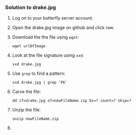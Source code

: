 ### Solution to drake.jpg

1. Log on to your butterfly server account.

2. Open the drake.jpg image on github and click raw.

3. Download the the file using ```wget```:

   `wget urlOfImage`
  
4. Look at the file signature using ```xxd```:

   `xxd drake.jpg`
   
5. Use ```grep``` to find a pattern:

   `xxd drake.jpg | grep 'PK'`
   
6. Carve the file:
 
   `dd if=drake.jpg of=newFileName.zip bs=? count=? skip=?`

7. Unzip the file:

   `unzip newFileName.zip`

8. 



